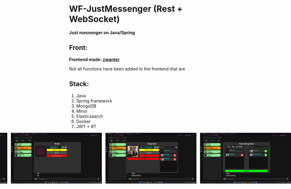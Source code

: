 # WF-JustMessenger (Rest + WebSocket)
**Just messenger on Java/Spring** 

## Front:
**Frontend made: [zwanter](https://github.com/zwanter)**

Not all functions have been added to the frontend that are

## Stack: 
1. Java
2. Spring framework
3. MongoDB
4. Minio
5. Elasticsearch
6. Docker
7. JWT + RT


## Screens:

<p float="left" style="scale: 3;">
  <img src="https://github.com/wf4java/WF-JustMessenger/blob/master/img/img_0.png" width="100" />
  <img src="https://github.com/wf4java/WF-JustMessenger/blob/master/img/img_1.png" width="100" />
  <img src="https://github.com/wf4java/WF-JustMessenger/blob/master/img/img_2.png" width="100" />
  <img src="https://github.com/wf4java/WF-JustMessenger/blob/master/img/img_3.png" width="100" />
</p>
















